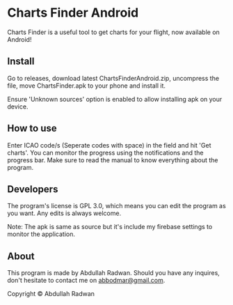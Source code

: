 # Charts Finder Android
Charts Finder is a useful tool to get charts for your flight, now available on Android!

## Install
Go to releases, download latest ChartsFinderAndroid.zip, uncompress the file, move ChartsFinder.apk to your phone and install it.

Ensure 'Unknown sources' option is enabled to allow installing apk on your device.

## How to use
Enter ICAO code/s (Seperate codes with space) in the field and hit 'Get charts'. You can monitor the progress using the notifications and the progress bar.
Make sure to read the manual to know everything about the program.

## Developers
The program's license is GPL 3.0, which means you can edit the program as you want. Any edits is always welcome.

Note: The apk is same as source but it's include my firebase settings to monitor the application.

## About
This program is made by Abdullah Radwan.
Should you have any inquires, don't hesitate to contact me on [abbodmar@gmail.com](mailto:abbodmar@gmail.com?subject=Charts%20Finder).

Copyright © Abdullah Radwan